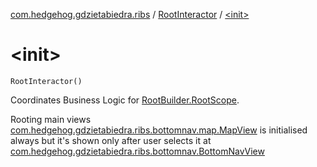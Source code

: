 [com.hedgehog.gdzietabiedra.ribs](../index.md) / [RootInteractor](index.md) / [&lt;init&gt;](./-init-.md)

# &lt;init&gt;

`RootInteractor()`

Coordinates Business Logic for [RootBuilder.RootScope](#).

Rooting main views
[com.hedgehog.gdzietabiedra.ribs.bottomnav.map.MapView](../../com.hedgehog.gdzietabiedra.ribs.bottomnav.map/-map-view/index.md) is initialised always
but it's shown only after user selects it at [com.hedgehog.gdzietabiedra.ribs.bottomnav.BottomNavView](../../com.hedgehog.gdzietabiedra.ribs.bottomnav/-bottom-nav-view/index.md)

